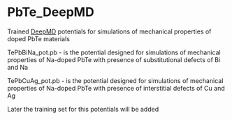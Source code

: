 # PbTe_DeepMD
Trained [DeepMD](https://github.com/deepmodeling/deepmd-kit) potentials for simulations of mechanical properties of doped PbTe materials

TePbBiNa_pot.pb - is the potential designed for simulations of mechanical properties of Na-doped PbTe with presence of substitutional defects of Bi and Na

TePbCuAg_pot.pb - is the potential designed for simulations of mechanical properties of Na-doped PbTe with presence of interstitial defects of Cu and Ag


Later the training set for this potentials will be added
